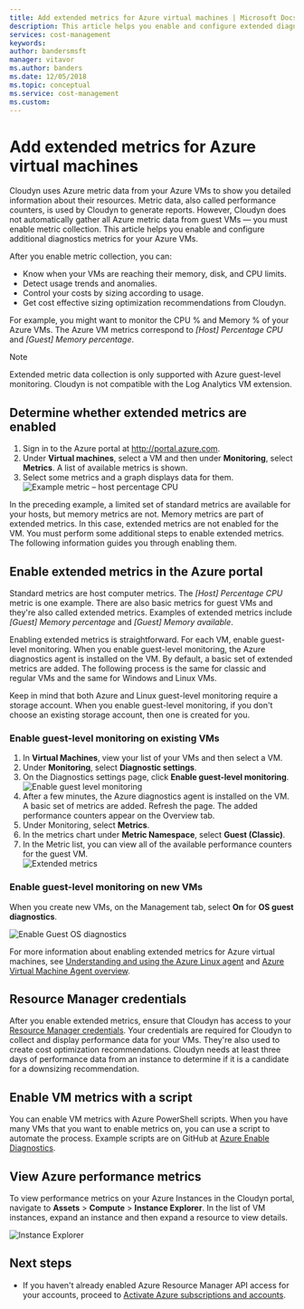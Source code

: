 ```yaml
---
title: Add extended metrics for Azure virtual machines | Microsoft Docs
description: This article helps you enable and configure extended diagnostics metrics for your Azure VMs.
services: cost-management
keywords:
author: bandersmsft
manager: vitavor
ms.author: banders
ms.date: 12/05/2018
ms.topic: conceptual
ms.service: cost-management
ms.custom:
---
```


# Add extended metrics for Azure virtual machines

Cloudyn uses Azure metric data from your Azure VMs to show you detailed information about their resources. Metric data, also called performance counters, is used by Cloudyn to generate reports. However, Cloudyn does not automatically gather all Azure metric data from guest VMs — you must enable metric collection. This article helps you enable and configure additional diagnostics metrics for your Azure VMs.

After you enable metric collection, you can:

- Know when your VMs are reaching their memory, disk, and CPU limits.
- Detect usage trends and anomalies.
- Control your costs by sizing according to usage.
- Get cost effective sizing optimization recommendations from Cloudyn.

For example, you might want to monitor the CPU % and Memory % of your Azure VMs. The Azure VM metrics correspond to _[Host] Percentage CPU_ and _[Guest] Memory percentage_.

> [!NOTE]
> Extended metric data collection is only supported with Azure guest-level monitoring. Cloudyn is not compatible with the Log Analytics VM extension.

## Determine whether extended metrics are enabled

1. Sign in to the Azure portal at http://portal.azure.com.
2. Under **Virtual machines**, select a VM and then under **Monitoring**, select **Metrics**. A list of available metrics is shown.
3. Select some metrics and a graph displays data for them.  
    ![Example metric – host percentage CPU](./media/azure-vm-extended-metrics/metric01.png)

In the preceding example, a limited set of standard metrics are available for your hosts, but memory metrics are not. Memory metrics are part of extended metrics. In this case, extended metrics are not enabled for the VM. You must perform some additional steps to enable extended metrics. The following information guides you through enabling them.

## Enable extended metrics in the Azure portal

Standard metrics are host computer metrics. The _[Host] Percentage CPU_ metric is one example. There are also basic metrics for guest VMs and they're also called extended metrics. Examples of extended metrics include _[Guest] Memory percentage_ and _[Guest] Memory available_.

Enabling extended metrics is straightforward. For each VM, enable guest-level monitoring. When you enable guest-level monitoring, the Azure diagnostics agent is installed on the VM. By default, a basic set of extended metrics are added. The following process is the same for classic and regular VMs and the same for Windows and Linux VMs.

Keep in mind that both Azure and Linux guest-level monitoring require a storage account. When you enable guest-level monitoring, if you don't choose an existing storage account, then one is created for you.

### Enable guest-level monitoring on existing VMs

1. In **Virtual Machines**, view your list of your VMs and then select a VM.
2. Under **Monitoring**, select **Diagnostic settings**.
3. On the Diagnostics settings page, click **Enable guest-level monitoring**.  
    ![Enable guest level monitoring](./media/azure-vm-extended-metrics/enable-guest-monitoring.png)
4. After a few minutes, the Azure diagnostics agent is installed on the VM. A basic set of metrics are added. Refresh the page. The added performance counters appear on the Overview tab.
5. Under Monitoring, select **Metrics**.
6. In the metrics chart under **Metric Namespace**, select **Guest (Classic)**.
7. In the Metric list, you can view all of the available performance counters for the guest VM.  
    ![Extended metrics](./media/azure-vm-extended-metrics/extended-metrics.png)

### Enable guest-level monitoring on new VMs

When you create new VMs, on the Management tab, select **On** for **OS guest diagnostics**.

![Enable Guest OS diagnostics](./media/azure-vm-extended-metrics/new-enable-diag.png)

For more information about enabling extended metrics for Azure virtual machines, see [Understanding and using the Azure Linux agent](../virtual-machines/extensions/agent-linux.md) and [Azure Virtual Machine Agent overview](../virtual-machines/extensions/agent-windows.md).

## Resource Manager credentials

After you enable extended metrics, ensure that Cloudyn has access to your [Resource Manager credentials](activate-subs-accounts.md). Your credentials are required for Cloudyn to collect and display performance data for your VMs. They're also used to create cost optimization recommendations. Cloudyn needs at least three days of performance data from an instance to determine if it is a candidate for a downsizing recommendation.

## Enable VM metrics with a script

You can enable VM metrics with Azure PowerShell scripts. When you have many VMs that you want to enable metrics on, you can use a script to automate the process. Example scripts are on GitHub at [Azure Enable Diagnostics](https://github.com/Cloudyn/azure-enable-diagnostics).

## View Azure performance metrics

To view performance metrics on your Azure Instances in the Cloudyn portal, navigate to **Assets** > **Compute** > **Instance Explorer**. In the list of VM instances, expand an instance and then expand a resource to view details.

![Instance Explorer](./media/azure-vm-extended-metrics/instance-explorer.png)

## Next steps

- If you haven't already enabled Azure Resource Manager API access for your accounts, proceed to [Activate Azure subscriptions and accounts](activate-subs-accounts.md).
